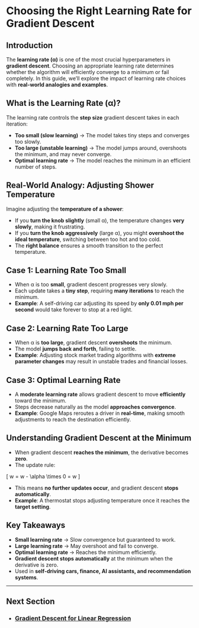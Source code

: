 # Choosing the Right Learning Rate for Gradient Descent

## Introduction
The **learning rate (α)** is one of the most crucial hyperparameters in **gradient descent**. Choosing an appropriate learning rate determines whether the algorithm will efficiently converge to a minimum or fail completely. In this guide, we’ll explore the impact of learning rate choices with **real-world analogies and examples**.

## What is the Learning Rate (α)?
The learning rate controls the **step size** gradient descent takes in each iteration:
- **Too small (slow learning)** → The model takes tiny steps and converges too slowly.
- **Too large (unstable learning)** → The model jumps around, overshoots the minimum, and may never converge.
- **Optimal learning rate** → The model reaches the minimum in an efficient number of steps.

## Real-World Analogy: Adjusting Shower Temperature
Imagine adjusting the **temperature of a shower**:
- If you **turn the knob slightly** (small α), the temperature changes **very slowly**, making it frustrating.
- If you **turn the knob aggressively** (large α), you might **overshoot the ideal temperature**, switching between too hot and too cold.
- The **right balance** ensures a smooth transition to the perfect temperature.

## Case 1: Learning Rate Too Small
- When α is too **small**, gradient descent progresses very slowly.
- Each update takes a **tiny step**, requiring **many iterations** to reach the minimum.
- **Example**: A self-driving car adjusting its speed by **only 0.01 mph per second** would take forever to stop at a red light.

## Case 2: Learning Rate Too Large
- When α is **too large**, gradient descent **overshoots** the minimum.
- The model **jumps back and forth**, failing to settle.
- **Example**: Adjusting stock market trading algorithms with **extreme parameter changes** may result in unstable trades and financial losses.

## Case 3: Optimal Learning Rate
- A **moderate learning rate** allows gradient descent to move **efficiently** toward the minimum.
- Steps decrease naturally as the model **approaches convergence**.
- **Example**: Google Maps reroutes a driver in **real-time**, making smooth adjustments to reach the destination efficiently.

## Understanding Gradient Descent at the Minimum
- When gradient descent **reaches the minimum**, the derivative becomes **zero**.
- The update rule:

\[
 w = w - \alpha \times 0 = w
\]

- This means **no further updates occur**, and gradient descent **stops automatically**.
- **Example**: A thermostat stops adjusting temperature once it reaches the **target setting**.

## Key Takeaways
- **Small learning rate** → Slow convergence but guaranteed to work.
- **Large learning rate** → May overshoot and fail to converge.
- **Optimal learning rate** → Reaches the minimum efficiently.
- **Gradient descent stops automatically** at the minimum when the derivative is zero.
- Used in **self-driving cars, finance, AI assistants, and recommendation systems**.

---
## Next Section
- ### [Gradient Descent for Linear Regression](Gradient_Descent_for_Linear_Regression.md)
